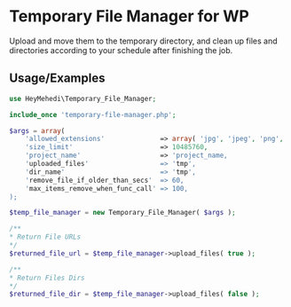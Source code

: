 
# Temporary File Manager for WP

Upload and move them to the temporary directory, and clean up files and directories according to your schedule after finishing the job.



## Usage/Examples

```php
use HeyMehedi\Temporary_File_Manager;

include_once 'temporary-file-manager.php';
```

```php
$args = array(
    'allowed_extensions'              => array( 'jpg', 'jpeg', 'png', 'gif', 'bmp', 'JPG', 'JPEG', 'PNG', 'BMP' ),
    'size_limit'                      => 10485760,
    'project_name'                    => 'project_name,
    'uploaded_files'                  => 'tmp',
    'dir_name'                        => 'tmp',
    'remove_file_if_older_than_secs'  => 60,
    'max_items_remove_when_func_call' => 100,
);
```

```php
$temp_file_manager = new Temporary_File_Manager( $args );
```

```php
/**
* Return File URLs
*/
$returned_file_url = $temp_file_manager->upload_files( true );
```

```php
/**
* Return Files Dirs
*/
$returned_file_dir = $temp_file_manager->upload_files( false );
```
